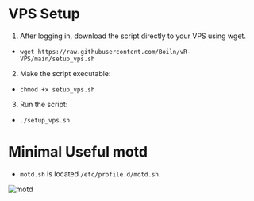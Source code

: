 # VPS Setup

1. After logging in, download the script directly to your VPS using wget.
- `wget https://raw.githubusercontent.com/Boiln/vR-VPS/main/setup_vps.sh`

2. Make the script executable:
- `chmod +x setup_vps.sh`

3. Run the script:
- `./setup_vps.sh`

# Minimal Useful motd
- `motd.sh` is located `/etc/profile.d/motd.sh`.
  
![motd](https://i.imgur.com/m859FxK.png)
